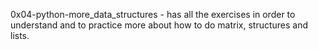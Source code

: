 0x04-python-more_data_structures - has all the exercises in order to understand and to practice more about how to do matrix, structures and lists.
